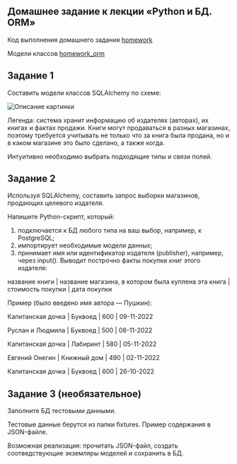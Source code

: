 ## Домашнее задание к лекции «Python и БД. ORM»

Код выполнения домашнего задания [homework](https://github.com/NadezhdaLimanova/BD_homework4_ORM/blob/main/homework_orm.py)

Модели классов [homework_orm](https://github.com/NadezhdaLimanova/BD_homework4_ORM/blob/main/models.py)

## Задание 1
Составить модели классов SQLAlchemy по схеме:

<image src="https://raw.githubusercontent.com/netology-code/py-homeworks-db/SQLPY-76/06-orm/readme/book_publishers_scheme.png" alt="Описание картинки">



Легенда: система хранит информацию об издателях (авторах), их книгах и фактах продажи. Книги могут продаваться в разных магазинах, поэтому требуется учитывать не только что за книга была продана, но и в каком магазине это было сделано, а также когда.

Интуитивно необходимо выбрать подходящие типы и связи полей.

## Задание 2
Используя SQLAlchemy, составить запрос выборки магазинов, продающих целевого издателя.

Напишите Python-скрипт, который:

1. подключается к БД любого типа на ваш выбор, например, к PostgreSQL;
2. импортирует необходимые модели данных;
3. принимает имя или идентификатор издателя (publisher), например, через input(). Выводит построчно факты покупки книг этого издателя:
   
название книги | название магазина, в котором была куплена эта книга | стоимость покупки | дата покупки

Пример (было введено имя автора — Пушкин):

Капитанская дочка | Буквоед     | 600 | 09-11-2022

Руслан и Людмила  | Буквоед     | 500 | 08-11-2022

Капитанская дочка | Лабиринт    | 580 | 05-11-2022

Евгений Онегин    | Книжный дом | 490 | 02-11-2022

Капитанская дочка | Буквоед     | 600 | 26-10-2022

## Задание 3 (необязательное)

Заполните БД тестовыми данными.

Тестовые данные берутся из папки fixtures. Пример содержания в JSON-файле.

Возможная реализация: прочитать JSON-файл, создать соотведствующие экземляры моделей и сохранить в БД.
